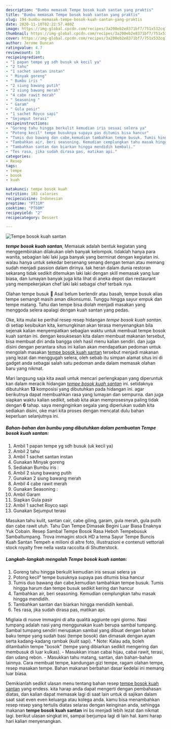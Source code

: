 ```yaml
---
description: "Bumbu memasak Tempe bosok kuah santan yang praktis"
title: "Bumbu memasak Tempe bosok kuah santan yang praktis"
slug: 194-bumbu-memasak-tempe-bosok-kuah-santan-yang-praktis
date: 2020-11-10T02:22:57.480Z
image: https://img-global.cpcdn.com/recipes/3a200eb2e8371bf7/751x532cq70/tempe-bosok-kuah-santan-foto-resep-utama.jpg
thumbnail: https://img-global.cpcdn.com/recipes/3a200eb2e8371bf7/751x532cq70/tempe-bosok-kuah-santan-foto-resep-utama.jpg
cover: https://img-global.cpcdn.com/recipes/3a200eb2e8371bf7/751x532cq70/tempe-bosok-kuah-santan-foto-resep-utama.jpg
author: Jerome Duncan
ratingvalue: 4.7
reviewcount: 10
recipeingredient:
- "1 papan tempe yg sdh busuk uk kecil ya"
- "2 tahu"
- "1 sachet santan instan"
- " Minyak goreng"
- " Bumbu iris "
- "2 siung bawang putih"
- "2 siung bawang merah"
- "4 cabe rawit merah"
- " Seasoning "
- " Garam"
- " Gula pasir"
- "1 sachet Royco sapi"
- "Sejumput terasi"
recipeinstructions:
- "Goreng tahu hingga berkulit kemudian iris sesuai selera ya"
- "Potong kecil² tempe busuknya supaya pas ditumis bisa hancur"
- "Tumis duo bawang dan cabe,kemudian tambahkan tempe busuk. Tumis hingga harum dan tempe busuk sedikit kering dan hancur"
- "Tambahkan air, beri seasoning. Kemudian cemplungkan tahu masak hingga mendidih."
- "Tambahkan santan dan biarkan hingga mendidih kembali."
- "Tes rasa, jika sudah dirasa pas, matikan api."
categories:
- Resep
tags:
- tempe
- bosok
- kuah

katakunci: tempe bosok kuah 
nutrition: 183 calories
recipecuisine: Indonesian
preptime: "PT31M"
cooktime: "PT60M"
recipeyield: "2"
recipecategory: Dessert

---
```



![Tempe bosok kuah santan](https://img-global.cpcdn.com/recipes/3a200eb2e8371bf7/751x532cq70/tempe-bosok-kuah-santan-foto-resep-utama.jpg)

<b><i>tempe bosok kuah santan</i></b>, Memasak adalah bentuk kegiatan yang menggembirakan dilakukan oleh banyak kelompok. tidaklah hanya para wanita, sebagian laki laki juga banyak yang berminat dengan kegiatan ini. walau hanya untuk sekedar bersenang senang dengan teman atau memang sudah menjadi passion dalam dirinya. tak heran dalam dunia restoran sekarang tidak sedikit ditemukan laki laki dengan skill memasak yang luar biasa, dan lumayan banyak juga kita lihat di aneka depot dan restaurant yang mempekerjakan chef laki laki sebagai chef terbaik nya.

Olahan tempe busuk 🍳 Asal belum berlendir atau basah, tempe busuk alias tempe semangit masih aman dikonsumsi. Tunggu hingga sayur empuk dan tempe matang. Tahu dan tempe bisa diolah menjadi masakan yang menggoda selera apalagi dengan kuah santan yang pedas.

Oke, kita mulai ke perihal resep resep hidangan <i>tempe bosok kuah santan</i>. di setiap kesibukan kita, kemungkinan akan terasa menyenangkan bila sejenak kalian menyempatkan sebagian waktu untuk membuat tempe bosok kuah santan ini. dengan kesuksesan kita dalam membuat makanan tersebut, bisa membuat diri anda bangga oleh hasil menu kalian sendiri. dan juga disini dengan perantara situs ini kalian akan mendapatkan pedoman untuk mengolah masakan <u>tempe bosok kuah santan</u> tersebut menjadi makanan yang lezat dan menggugah selera, oleh sebab itu simpan alamat situs ini di gadget anda sebagai salah satu pedoman anda dalam memasak olahan baru yang nikmat.


Mari langsung saja kita awali untuk mencari perlengkapan yang diperuntuk kan dalam meracik hidangan <u><i>tempe bosok kuah santan</i></u> ini. setidaknya dibutuhkan <b>13</b> komposisi yang dibutuhkan pada hidangan ini. agar berikutnya dapat membuahkan rasa yang lumayan dan sempurna. dan juga siapkan waktu kalian sedikit, sebab kita akan memprosesnya paling tidak dengan <b>6</b> tahap. saya menginginkan segala yang diperlukan sudah kita sediakan disini, oke mari kita proses dengan mencatat dulu bahan keperluan selanjutnya ini.

<!--inarticleads1-->

##### Bahan-bahan dan bumbu yang dibutuhkan dalam pembuatan Tempe bosok kuah santan:

1. Ambil 1 papan tempe yg sdh busuk (uk kecil ya)
1. Ambil 2 tahu
1. Ambil 1 sachet santan instan
1. Gunakan  Minyak goreng
1. Sediakan  Bumbu iris :
1. Ambil 2 siung bawang putih
1. Gunakan 2 siung bawang merah
1. Ambil 4 cabe rawit merah
1. Gunakan  Seasoning :
1. Ambil  Garam
1. Siapkan  Gula pasir
1. Ambil 1 sachet Royco sapi
1. Gunakan Sejumput terasi


Masukan tahu kulit, santan cair, cabe giling, garam, gula merah, gula putih dan cabe rawit utuh. Tahu Dan Tempe Dimasak Begini Luar Biasa Enaknya Yuk Cobain. Resep Sambal Tempe Bosok Rasa Heboh Tempebusuk Sambaltumpang. Trova immagini stock HD a tema Sayur Tempe Buncis Kuah Santan Tempeh e milioni di altre foto, illustrazioni e contenuti vettoriali stock royalty free nella vasta raccolta di Shutterstock. 

<!--inarticleads2-->

##### Langkah-langkah mengolah Tempe bosok kuah santan:

1. Goreng tahu hingga berkulit kemudian iris sesuai selera ya
1. Potong kecil² tempe busuknya supaya pas ditumis bisa hancur
1. Tumis duo bawang dan cabe,kemudian tambahkan tempe busuk. Tumis hingga harum dan tempe busuk sedikit kering dan hancur
1. Tambahkan air, beri seasoning. Kemudian cemplungkan tahu masak hingga mendidih.
1. Tambahkan santan dan biarkan hingga mendidih kembali.
1. Tes rasa, jika sudah dirasa pas, matikan api.


Migliaia di nuove immagini di alta qualità aggiunte ogni giorno. Nasi tumpang adalah nasi yang menggunakan kuah berupa sambal tumpang. Sambal tumpang sendiri merupakan sambal yang dibuat dengan bahan baku tempe yang sudah basi (tempe bosok) dan dimasak dengan ayam serta kadang-kadang rambak (kulit sapi). * Note: Kalau ada, boleh ditambahin tempe &#34;bosok&#34; (tempe yang dibiarkan sedikit mengering dan membusuk di luar kulkas). - Masukkan irisan cabai hijau, cabai rawit, terasi, dan udang rebon. - Masukkan tahu matang, santan, dan bahan-bahan lainnya. Cara membuat tempe, kandungan gizi tempe, ragam olahan tempe, resep masakan tempe. Bahan makanan berbahan dasar kedelai ini memang luar biasa. 

Demikianlah sedikit ulasan menu tentang bahan resep <u>tempe bosok kuah santan</u> yang endess. kita harap anda dapat mengerti dengan pembahasan diatas, dan kalian dapat memasak lagi di saat lain untuk di sajikan dalam saat saat even even keluarga atau kolega anda. kamu bisa menambahkan resep resep yang tertulis diatas selaras dengan keinginan anda, sehingga makanan <b>tempe bosok kuah santan</b> ini bs menjadi lebih lezat dan nikmat lagi. berikut ulasan singkat ini, sampai berjumpa lagi di lain hal. kami harap hari kalian menyenangkan.
